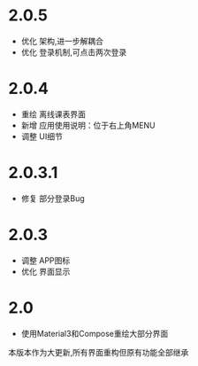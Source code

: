 # 2.0.5
- 优化 架构,进一步解耦合 
- 优化 登录机制,可点击两次登录

# 2.0.4
- 重绘 离线课表界面 
- 新增 应用使用说明：位于右上角MENU 
- 调整 UI细节

# 2.0.3.1
- 修复 部分登录Bug

# 2.0.3
- 调整 APP图标 
- 优化 界面显示

# 2.0
- 使用Material3和Compose重绘大部分界面

 本版本作为大更新,所有界面重构但原有功能全部继承
